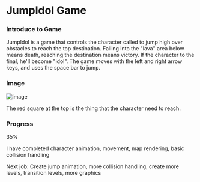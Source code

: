 # JumpIdol Game

### Introduce to Game
JumpIdol is a game that controls the character called to jump high over obstacles to reach the top destination. Falling into the "lava" area below means death, reaching the destination means victory. If the character to the final, he'll become "idol". The game moves with the left and right arrow keys, and uses the space bar to jump.

### Image

![image](https://github.com/user-attachments/assets/70ef4679-051c-471a-9f80-e6600645b67f)

The red square at the top is the thing that the character need to reach.

### Progress
35%

I have completed character animation, movement, map rendering, basic collision handling 

Next job: Create jump animation, more collision handling, create more levels, transition levels, more graphics